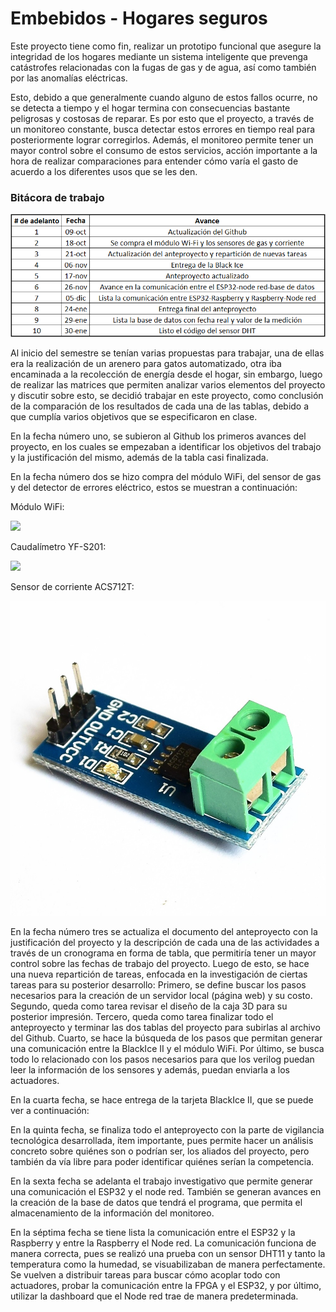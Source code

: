 # Embebidos - Hogares seguros
Este proyecto tiene como fin, realizar un prototipo funcional que asegure la integridad de los hogares mediante un sistema inteligente que prevenga catástrofes relacionadas con la fugas de gas y de agua, así como también por las anomalías eléctricas.

Esto, debido a que generalmente cuando alguno de estos fallos ocurre, no se detecta a tiempo y el hogar termina con consecuencias bastante peligrosas y costosas de reparar. Es por esto que el proyecto, a través de un monitoreo constante, busca detectar estos errores en tiempo real para posteriormente lograr corregirlos. Además, el monitoreo permite tener un mayor control sobre el consumo de estos servicios, acción importante a la hora de realizar comparaciones para entender cómo varía el gasto de acuerdo a los diferentes usos que se les den.

### Bitácora de trabajo
![](https://github.com/FelipeG37/Embebidos/blob/master/Bit%C3%A1cora.png)

Al inicio del semestre se tenían varias propuestas para trabajar, una de ellas era la realización de un arenero para gatos automatizado, otra iba encaminada a la recolección de energía desde el hogar, sin embargo, luego de realizar las matrices que permiten analizar varios elementos del proyecto y discutir sobre esto, se decidió trabajar en este proyecto, como conclusión de la comparación de los resultados de cada una de las tablas, debido a que cumplía varios objetivos que se especificaron en clase.

En la fecha número uno, se subieron al Github los primeros avances del proyecto, en los cuales se empezaban a identificar los objetivos del trabajo y la justificación del mismo, además de la tabla casi finalizada.

En la fecha número dos se hizo compra del módulo WiFi, del sensor de gas y del detector de errores eléctrico, estos se muestran a continuación:

Módulo WiFi:

![](https://github.com/FelipeG37/Embebidos/blob/master/M%C3%B3dulo%20WiFi.jpg)

Caudalímetro YF-S201:

![](https://github.com/FelipeG37/Embebidos/blob/master/Caudal%C3%ADmetro.jpg)

Sensor de corriente ACS712T:

![](https://github.com/FelipeG37/Embebidos/blob/master/El%C3%A9ctrico.jpg)

En la fecha número tres se actualiza el documento del anteproyecto con la justificación del proyecto y la descripción de cada una de las actividades a través de un cronograma en forma de tabla, que permitiría tener un mayor control sobre las fechas de trabajo del proyecto.
Luego de esto, se hace una nueva repartición de tareas, enfocada en la investigación de ciertas tareas para su posterior desarrollo:
Primero, se define buscar los pasos necesarios para la creación de un servidor local (página web) y su costo. Segundo, queda como tarea revisar el diseño de la caja 3D para su posterior impresión. Tercero, queda como tarea finalizar todo el anteproyecto y terminar las dos tablas del proyecto para subirlas al archivo del Github. Cuarto, se hace la búsqueda de los pasos que permitan generar una comunicación entre la BlackIce II y el módulo WiFi. Por último, se busca todo lo relacionado con los pasos necesarios para que los verilog puedan leer la información de los sensores y además, puedan enviarla a los actuadores.

En la cuarta fecha, se hace entrega de la tarjeta BlackIce II, que se puede ver a continuación:

En la quinta fecha, se finaliza todo el anteproyecto con la parte de vigilancia tecnológica desarrollada, ítem importante, pues permite hacer un análisis concreto sobre quiénes son o podrían ser, los aliados del proyecto, pero también da vía libre para poder identificar quiénes serían la competencia.

En la sexta fecha se adelanta el trabajo investigativo que permite generar una comunicación el ESP32 y el node red. También se generan avances en la creación de la base de datos que tendrá el programa, que permita el almacenamiento de la información del monitoreo.

En la séptima fecha se tiene lista la comunicación entre el ESP32 y la Raspberry y entre la Raspberry el Node red. La comunicación funciona de manera correcta, pues se realizó una prueba con un sensor DHT11 y tanto la temperatura como la humedad, se visuabilizaban de manera perfectamente. Se vuelven a distribuir tareas para buscar cómo acoplar todo con actuadores, probar la comunicación entre la FPGA y el ESP32, y por último, utilizar la dashboard que el Node red trae de manera predeterminada.


